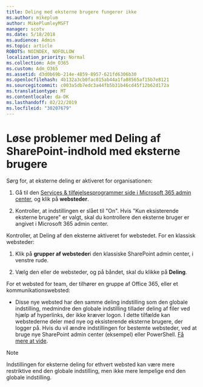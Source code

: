 ```yaml
---
title: Deling med eksterne brugere fungerer ikke
ms.author: mikeplum
author: MikePlumleyMSFT
manager: scotv
ms.date: 5/18/2018
ms.audience: Admin
ms.topic: article
ROBOTS: NOINDEX, NOFOLLOW
localization_priority: Normal
ms.collection: Adm_O365
ms.custom: Adm_O365
ms.assetid: d3d0b69b-214e-4859-8957-621fd6306b30
ms.openlocfilehash: 4b132a3cb0fac015ab44a1fa08565af15b7e8121
ms.sourcegitcommit: c003a5db7edc3a44fb5b31b46cd45f12b62d172a
ms.translationtype: MT
ms.contentlocale: da-DK
ms.lasthandoff: 02/22/2019
ms.locfileid: "30207679"
---
```

# <a name="fix-problems-sharing-sharepoint-content-with-external-users"></a>Løse problemer med Deling af SharePoint-indhold med eksterne brugere

Sørg for, at eksterne deling er aktiveret for organisationen:
  
1. Gå til den [Services &amp; tilføjelsesprogrammer side i Microsoft 365 admin center](https://portal.office.com/adminportal/home#/Settings/ServicesAndAddIns), og klik på **websteder**.
    
2. Kontroller, at indstillingen er slået til "On". Hvis "Kun eksisterende eksterne brugere" er valgt, skal du kontrollere den eksterne bruger er angivet i Microsoft 365 admin center.
    
Kontroller, at Deling af den eksterne aktiveret for webstedet. For en klassisk websteder:
  
1. Klik på **grupper af websteder**i den klassiske SharePoint admin center, i venstre rude.
    
2. Vælg den eller de websteder, og på båndet, skal du klikke på **Deling**.
    
For et websted for team, der tilhører en gruppe af Office 365, eller et kommunikationswebsted:
  
- Disse nye websted har den samme deling indstilling som den globale indstilling, medmindre den globale indstilling tillader deling af filer ved hjælp af hyperlinks, der ikke kræver logon. I dette tilfælde kan webstederne deler med nye og eksisterende eksterne brugere, der logger på. Hvis du vil ændre indstillingen for bestemte websteder, ved at bruge nye SharePoint admin center (eksempel) eller PowerShell. [Få mere at vide](https://go.microsoft.com/fwlink/?linkid=871863).
    
> [!NOTE]
> Indstillingen for eksterne deling for ethvert websted kan være mere restriktive end den globale indstilling, men ikke mere lempelige end den globale indstilling. 
  

